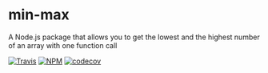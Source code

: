 # min-max
A Node.js package that allows you to get the lowest and the highest number of an array with one function call

[![Travis](https://img.shields.io/travis/Xstoudi/min-max.svg)]()
[![NPM](https://img.shields.io/npm/Xstoudi/min-max.svg)]()
[![codecov](https://codecov.io/gh/Xstoudi/min-max/branch/master/graph/badge.svg)](https://codecov.io/gh/Xstoudi/min-max)
